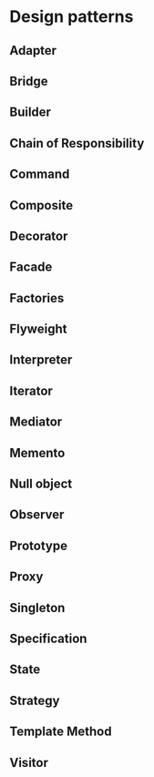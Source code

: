 # Design patterns

## Adapter

## Bridge

## Builder

## Chain of Responsibility

## Command

## Composite

## Decorator

## Facade

## Factories

## Flyweight

## Interpreter

## Iterator

## Mediator

## Memento

## Null object

## Observer

## Prototype

## Proxy

## Singleton

## Specification

## State

## Strategy

## Template Method

## Visitor
